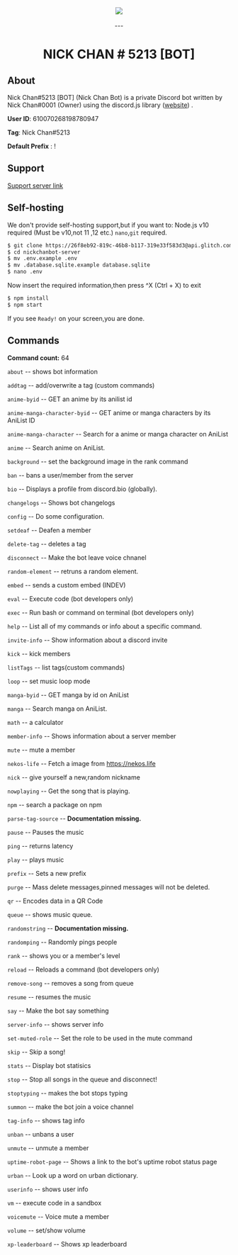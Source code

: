 <div align="center">
    <img src="https://i.imgur.com/mAojAot.png"><br><br>
---

# NICK CHAN # 5213 [BOT]

</div>

## About

Nick Chan#5213 [BOT] (Nick Chan Bot) is a private Discord bot written by Nick Chan#0001 (Owner) using the discord.js library ([website](https://discord.js.org)) .

**User ID**: 610070268198780947

**Tag**: Nick Chan#5213

**Default Prefix** : !

## Support

[Support server link](https://discord.gg/kPMK3K5)

## Self-hosting
We don't provide self-hosting support,but if you want to:
Node.js v10 required (Must be v10,not 11 ,12 etc.)
`nano`,`git` required.

```bash
$ git clone https://26f8eb92-819c-46b8-b117-319e33f583d3@api.glitch.com/git/nickchanbot-server
$ cd nickchanbot-server
$ mv .env.example .env
$ mv .database.sqlite.example database.sqlite
$ nano .env
```
Now insert the required information,then press ^X (Ctrl + X) to exit
```bash
$ npm install
$ npm start
```
If you see `Ready!` on your screen,you are done.
## Commands

**Command count:** 64

`about` -- shows bot information

`addtag` -- add/overwrite a tag (custom commands)

`anime-byid` -- GET an anime by its anilist id

`anime-manga-character-byid` -- GET anime or manga characters by its AniList ID

`anime-manga-character` -- Search for a anime or manga character on AniList

`anime` -- Search anime on AniList.

`background` -- set the background image in the rank command

`ban` -- bans a user/member from the server

`bio` -- Displays a profile from discord.bio (globally).

`changelogs` -- Shows bot changelogs

`config` -- Do some configuration.

`setdeaf` -- Deafen a member

`delete-tag` -- deletes a tag

`disconnect` -- Make the bot leave voice chnanel

`random-element` -- retruns a random element.

`embed` -- sends a custom embed (INDEV)

`eval` -- Execute code (bot developers only)

`exec` -- Run bash or command on terminal (bot developers only)

`help` -- List all of my commands or info about a specific command.

`invite-info` -- Show information about a discord invite

`kick` -- kick members

`listTags` -- list tags(custom commands)

`loop` -- set music loop mode

`manga-byid` -- GET manga by id on AniList

`manga` -- Search manga on AniList.

`math` -- a calculator

`member-info` -- Shows information about a server member

`mute` -- mute a member

`nekos-life` -- Fetch a image from https://nekos.life

`nick` -- give yourself a new,random nickname

`nowplaying` -- Get the song that is playing.

`npm` -- search a package on npm

`parse-tag-source` -- **Documentation missing.**

`pause` -- Pauses the music

`ping` -- returns latency

`play` -- plays music

`prefix` -- Sets a new prefix

`purge` -- Mass delete messages,pinned messages will not be deleted.

`qr` -- Encodes data in a QR Code

`queue` -- shows music queue.

`randomstring` -- **Documentation missing.**

`randomping` -- Randomly pings people

`rank` -- shows you or a member's level

`reload` -- Reloads a command (bot developers only)

`remove-song` -- removes a song from queue

`resume` -- resumes the music

`say` -- Make the bot say something

`server-info` -- shows server info

`set-muted-role` -- Set the role to be used in the mute command

`skip` -- Skip a song!

`stats` -- Display bot statisics

`stop` -- Stop all songs in the queue and disconnect!

`stoptyping` -- makes the bot stops typing

`summon` -- make the bot join a voice channel

`tag-info` -- shows tag info

`unban` -- unbans a user

`unmute` -- unmute a member

`uptime-robot-page` -- Shows a link to the bot's uptime robot status page

`urban` -- Look up a word on urban dictionary.

`userinfo` -- shows user info

`vm` -- execute code in a sandbox

`voicemute` -- Voice mute a member

`volume` -- set/show volume

`xp-leaderboard` -- Shows xp leaderboard
